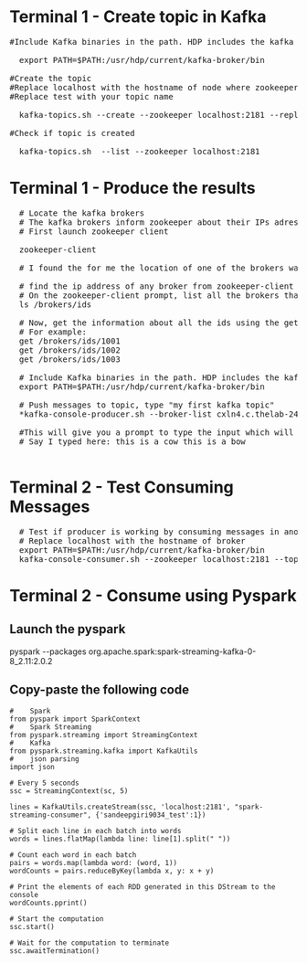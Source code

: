 # Terminal 1 - Create topic in Kafka
<pre>
#Include Kafka binaries in the path. HDP includes the kafka and installs at /usr/hdp/current/kafka-broker
  
  export PATH=$PATH:/usr/hdp/current/kafka-broker/bin
   
#Create the topic
#Replace localhost with the hostname of node where zookeeper server is running. Generally, zk runs on all hosts on the cluster.
#Replace test with your topic name
  
  kafka-topics.sh --create --zookeeper localhost:2181 --replication-factor 1 --partitions 1 --topic sandeepgiri9034_test

#Check if topic is created
  
  kafka-topics.sh  --list --zookeeper localhost:2181
</pre>

# Terminal 1 - Produce the results
<pre>
  # Locate the kafka brokers
  # The kafka brokers inform zookeeper about their IPs adresses. Most of the eco-system considers the zookeeper as a central registry.
  # First launch zookeeper client
  
  zookeeper-client

  # I found the for me the location of one of the brokers was ip-172-xx-xx-xxx.ec2.internal:6667

  # find the ip address of any broker from zookeeper-client using command get /brokers/ids/0
  # On the zookeeper-client prompt, list all the brokers that registered
  ls /brokers/ids

  # Now, get the information about all the ids using the get command with the nodes listed in previous command
  # For example:
  get /brokers/ids/1001
  get /brokers/ids/1002
  get /brokers/ids/1003

  # Include Kafka binaries in the path. HDP includes the kafka and installs at /usr/hdp/current/kafka-broker
  export PATH=$PATH:/usr/hdp/current/kafka-broker/bin

  # Push messages to topic, type "my first kafka topic"
  *kafka-console-producer.sh --broker-list cxln4.c.thelab-240901.internal:6667 --topic sandeepgiri9034_test*

  #This will give you a prompt to type the input which will be pushed to the topic
  # Say I typed here: this is a cow this is a bow

</pre>

# Terminal 2 - Test Consuming Messages
<pre>
  # Test if producer is working by consuming messages in another terminal
  # Replace localhost with the hostname of broker
  export PATH=$PATH:/usr/hdp/current/kafka-broker/bin
  kafka-console-consumer.sh --zookeeper localhost:2181 --topic sandeepgiri9034_test --from-beginning
</pre>

# Terminal 2 - Consume using Pyspark

## Launch the pyspark

  pyspark --packages org.apache.spark:spark-streaming-kafka-0-8_2.11:2.0.2

## Copy-paste the following code

```
#    Spark
from pyspark import SparkContext
#    Spark Streaming
from pyspark.streaming import StreamingContext
#    Kafka
from pyspark.streaming.kafka import KafkaUtils
#    json parsing
import json

# Every 5 seconds
ssc = StreamingContext(sc, 5)

lines = KafkaUtils.createStream(ssc, 'localhost:2181', "spark-streaming-consumer", {'sandeepgiri9034_test':1})

# Split each line in each batch into words
words = lines.flatMap(lambda line: line[1].split(" "))

# Count each word in each batch
pairs = words.map(lambda word: (word, 1))
wordCounts = pairs.reduceByKey(lambda x, y: x + y)

# Print the elements of each RDD generated in this DStream to the console
wordCounts.pprint()

# Start the computation
ssc.start()

# Wait for the computation to terminate
ssc.awaitTermination()

```
